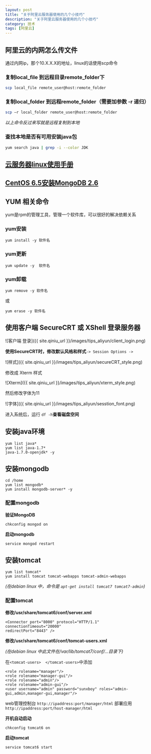 ```yaml
---
layout: post
title: "关于阿里云服务器使用的几个小技巧"
description: "关于阿里云服务器使用的几个小技巧"
category: 技术
tags: [阿里云]
---
```


## **阿里云的内网怎么传文件**

通过内网ip，那个10.X.X.X的地址，linux的话使用scp命令

### 复制local_file 到远程目录remote_folder下 

```bash
scp local_file remote_user@host:remote_folder 
```

### 复制local_folder 到远程remote_folder（需要加参数 -r 递归） 

```bash
scp –r local_folder remote_user@host:remote_folder 
```

*以上命令反过来写就是远程复制到本地*

### 查找本地是否有可用安装java包

```bash
yum search java | grep -i --color JDK
```

## [云服务器linux使用手册](http://bbs.aliyun.com/read/130069.html?spm=5176.7189909.0.0.GGK1f2)

## [CentOS 6.5安装MongoDB 2.6](http://blog.csdn.net/chszs/article/details/23392487)

## YUM 相关命令

yum是rpm的管理工具，管理一个软件库，可以很好的解决依赖关系   

### yum安装

	yum install -y 软件名

### yum更新
   
	yum update -y  软件名
 
### yum卸载
   
	yum remove -y 软件名
   
或
   
	yum erase -y 软件名


## 使用客户端 SecureCRT 或 XShell 登录服务器

![客户端 登录]({{ site.qiniu_url }}/images/tips_aliyun/client_login.png)

**使用SecureCRT时，修改默认风格和样式**`-> Session Options -> `
  
![样式]({{ site.qiniu_url }}/images/tips_aliyun/secureCRT_style.png)

修改成 Xterm 样式

![Xterm]({{ site.qiniu_url }}/images/tips_aliyun/xterm_style.png)
  
然后修改字体为11

![字体]({{ site.qiniu_url }}/images/tips_aliyun/sesstion_font.png)

进入系统后，运行 `df -h`**查看磁盘空间**
  
## 安装java环境
```
yum list java*
yum list java-1.7*
java-1.7.0-openjdk* -y
```

## 安装mongodb
```
cd /home
yum list mongodb*
yum install mongodb-server* -y
```

### 配置mongodb
**验证MongoDB**

	chkconfig mongod on

**启动mongodb**

	service mongod restart

## 安装tomcat

	yum list tomcat*
	yum install tomcat tomcat-webapps tomcat-admin-webapps

*(在debian linux 中，命令是 `apt-get install tomcat7 tomcat7-admin`)*

### 配置tomcat

**修改/usr/share/tomcat6/conf/server.xml**


	<Connector port="8000" protocol="HTTP/1.1"
	connectionTimeout="20000"
	redirectPort="8443" />


**修改/usr/share/tomcat6/conf/tomcat-users.xml**

*(在debian linux 中此文件在/var/lib/tomcat7/conf/...目录下)*

在`<tomcat-users>  </tomcat-users>`中添加

	<role rolename="manager"/>
	<role rolename="manager-gui"/>
	<role rolename="admin"/>
	<role rolename="admin-gui"/>
	<user username="admin" password="sunxboy" roles="admin-gui,admin,manager-gui,manager"/>

web管理控制台 `http://ipaddress:port/manager/html`
部署应用 `http://ipaddress:port/host-manager/html`

**开机自动启动**

	chkconfig tomcat6 on

**启动tomcat**

	service tomcat6 start
